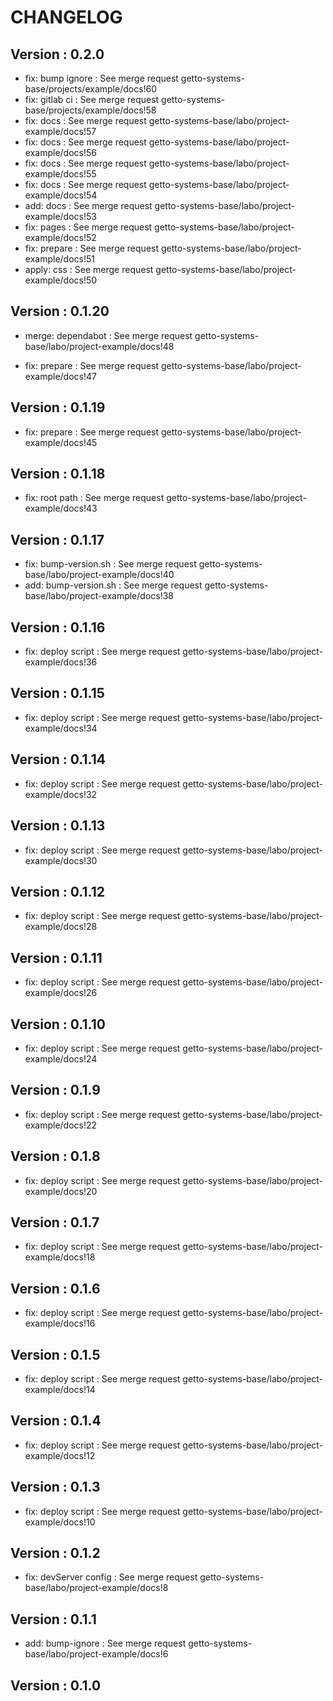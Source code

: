 # CHANGELOG

## Version : 0.2.0

- fix: bump ignore : See merge request getto-systems-base/projects/example/docs!60
- fix: gitlab ci : See merge request getto-systems-base/projects/example/docs!58
- fix: docs : See merge request getto-systems-base/labo/project-example/docs!57
- fix: docs : See merge request getto-systems-base/labo/project-example/docs!56
- fix: docs : See merge request getto-systems-base/labo/project-example/docs!55
- fix: docs : See merge request getto-systems-base/labo/project-example/docs!54
- add: docs : See merge request getto-systems-base/labo/project-example/docs!53
- fix: pages : See merge request getto-systems-base/labo/project-example/docs!52
- fix: prepare : See merge request getto-systems-base/labo/project-example/docs!51
- apply: css : See merge request getto-systems-base/labo/project-example/docs!50


## Version : 0.1.20

- merge: dependabot : See merge request getto-systems-base/labo/project-example/docs!48

- fix: prepare : See merge request getto-systems-base/labo/project-example/docs!47



## Version : 0.1.19

- fix: prepare : See merge request getto-systems-base/labo/project-example/docs!45


## Version : 0.1.18

- fix: root path : See merge request getto-systems-base/labo/project-example/docs!43


## Version : 0.1.17

- fix: bump-version.sh : See merge request getto-systems-base/labo/project-example/docs!40
- add: bump-version.sh : See merge request getto-systems-base/labo/project-example/docs!38


## Version : 0.1.16

- fix: deploy script : See merge request getto-systems-base/labo/project-example/docs!36


## Version : 0.1.15

- fix: deploy script : See merge request getto-systems-base/labo/project-example/docs!34


## Version : 0.1.14

- fix: deploy script : See merge request getto-systems-base/labo/project-example/docs!32


## Version : 0.1.13

- fix: deploy script : See merge request getto-systems-base/labo/project-example/docs!30


## Version : 0.1.12

- fix: deploy script : See merge request getto-systems-base/labo/project-example/docs!28


## Version : 0.1.11

- fix: deploy script : See merge request getto-systems-base/labo/project-example/docs!26


## Version : 0.1.10

- fix: deploy script : See merge request getto-systems-base/labo/project-example/docs!24


## Version : 0.1.9

- fix: deploy script : See merge request getto-systems-base/labo/project-example/docs!22


## Version : 0.1.8

- fix: deploy script : See merge request getto-systems-base/labo/project-example/docs!20


## Version : 0.1.7

- fix: deploy script : See merge request getto-systems-base/labo/project-example/docs!18



## Version : 0.1.6

- fix: deploy script : See merge request getto-systems-base/labo/project-example/docs!16


## Version : 0.1.5

- fix: deploy script : See merge request getto-systems-base/labo/project-example/docs!14


## Version : 0.1.4

- fix: deploy script : See merge request getto-systems-base/labo/project-example/docs!12


## Version : 0.1.3

- fix: deploy script : See merge request getto-systems-base/labo/project-example/docs!10


## Version : 0.1.2

- fix: devServer config : See merge request getto-systems-base/labo/project-example/docs!8


## Version : 0.1.1

- add: bump-ignore : See merge request getto-systems-base/labo/project-example/docs!6


## Version : 0.1.0



